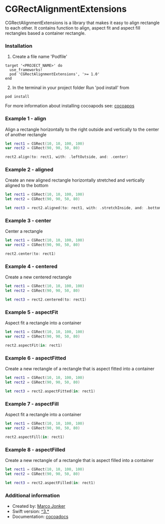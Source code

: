 # CGRectAlignmentExtensions #

CGRectAlignmentExtensions is a library that makes it easy to align rectangle to each other. It contains function to align, aspect fit and aspect fill rectangles based a container rectangle.

### Installation

1. Create a file name 'Podfile'

```
target '<PROJECT_NAME>' do
  use_frameworks!
  pod 'CGRectAlignmentExtensions', '>= 1.0'
end
```

2. In the terminal in your project folder Run 'pod install' from 

```
pod install
```

For more information about installing cocoapods see: [cocoapos](https://cocoapods.org)

### Example 1 - align

Align a rectangle horizontally to the right outside and vertically to the center of another rectangle

```swift
let rect1 = CGRect(10, 10, 100, 100)
var rect2 = CGRect(90, 90, 50, 80)

rect2.align(to: rect1, with: .leftOutside, and: .center)
```

### Example 2 - aligned

Create an new aligned rectangle horizontally stretched and vertically aligned to the bottom

```swift
let rect1 = CGRect(10, 10, 100, 100)
let rect2 = CGRect(90, 90, 50, 80)

let rect3 = rect2.aligned(to: rect1, with: .stretchInside, and: .bottomInside)
```

### Example 3 - center

Center a rectangle

```swift
let rect1 = CGRect(10, 10, 100, 100)
var rect2 = CGRect(90, 90, 50, 80)

rect2.center(to: rect1)
```

### Example 4 - centered

Create a new centered rectangle

```swift
let rect1 = CGRect(10, 10, 100, 100)
let rect2 = CGRect(90, 90, 50, 80)

let rect3 = rect2.centered(to: rect1)
```

### Example 5 - aspectFit


Aspect fit a rectangle into a container

```swift
let rect1 = CGRect(10, 10, 100, 100)
var rect2 = CGRect(90, 90, 50, 80)

rect2.aspectFit(in: rect1)
```

### Example 6 - aspectFitted

Create a new rectangle of a rectangle that is aspect fitted into a container

```swift
let rect1 = CGRect(10, 10, 100, 100)
let rect2 = CGRect(90, 90, 50, 80)

let rect3 = rect2.aspectFitted(in: rect1)
```

### Example 7 - aspectFill

Aspect fit a rectangle into a container

```swift
let rect1 = CGRect(10, 10, 100, 100)
var rect2 = CGRect(90, 90, 50, 80)

rect2.aspectFill(in: rect1)
```

### Example 8 - aspectFilled

Create a new rectangle of a rectangle that is aspect filled into a container


```swift
let rect1 = CGRect(10, 10, 100, 100)
let rect2 = CGRect(90, 90, 50, 80)

let rect3 = rect2.aspectFilled(in: rect1)
```

### Additional information

* Created by: [Marco Jonker](http://www.cacadu.nl)
* Swift version: [^3.*](http://www.swift.org)
* Documentation: [cocoadocs](https://cocoapods.org/pods/CGRectAlignmentExtensions)
